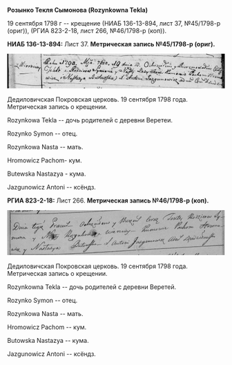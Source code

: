 **Розынко Текля Сымонова (Rozynkowna Tekla)**

19 сентября 1798 г -- крещение (НИАБ 136-13-894, лист 37, №45/1798-р
(ориг)), (РГИА 823-2-18, лист 266, №46/1798-р (коп)).

**НИАБ 136-13-894:** Лист 37. **Метрическая запись №45/1798-р (ориг).**

![](./media/19d4123d21973b96ffd7eaff1c7626d9ab089a9b.png)

Дедиловичская Покровская церковь. 19 сентября 1798 года. Метрическая
запись о крещении.

Rozynkowa Tekla -- дочь родителей с деревни Веретеи.

Rozynko Symon -- отец.

Rozynkowa Nasta -- мать.

Hromowicz Pachom- кум.

Butewska Nastazya - кума.

Jazgunowicz Antoni -- ксёндз.

**РГИА 823-2-18:** Лист 266. **Метрическая запись №46/1798-р (коп).**

![](./media/6d1de2bd1e0fe711139d74cab8e3a3bd62626246.png)

Дедиловичская Покровская церковь. 19 сентября 1798 года. Метрическая
запись о крещении.

Rozynkowna Tekla -- дочь родителей с деревни Веретей.

Rozynko Symon -- отец.

Rozynkowa Nasta -- мать.

Hromowicz Pachom -- кум.

Butowska Nastazya -- кума.

Jazgunowicz Antoni -- ксёндз.
